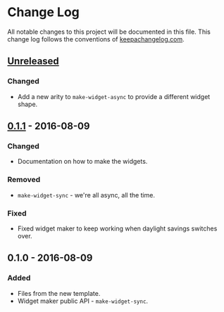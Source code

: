 # Change Log
All notable changes to this project will be documented in this file. This change log follows the conventions of [keepachangelog.com](http://keepachangelog.com/).

## [Unreleased]
### Changed
- Add a new arity to `make-widget-async` to provide a different widget shape.

## [0.1.1] - 2016-08-09
### Changed
- Documentation on how to make the widgets.

### Removed
- `make-widget-sync` - we're all async, all the time.

### Fixed
- Fixed widget maker to keep working when daylight savings switches over.

## 0.1.0 - 2016-08-09
### Added
- Files from the new template.
- Widget maker public API - `make-widget-sync`.

[Unreleased]: https://github.com/your-name/tiy-homework-clojure-madlib/compare/0.1.1...HEAD
[0.1.1]: https://github.com/your-name/tiy-homework-clojure-madlib/compare/0.1.0...0.1.1
